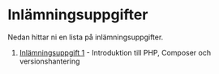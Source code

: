 # Inlämningsuppgifter
Nedan hittar ni en lista på inlämningsuppgifter.

1. [Inlämningsuppgift 1](1/assignment.md) - Introduktion till PHP, Composer och versionshantering
